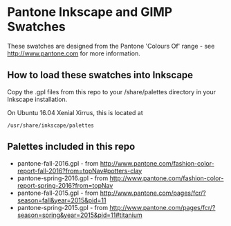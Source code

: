 # Pantone Inkscape and GIMP Swatches

These swatches are designed from the Pantone 'Colours Of' range - see http://www.pantone.com for more information.

## How to load these swatches into Inkscape

Copy the .gpl files from this repo to your /share/palettes directory in your Inkscape installation.

On Ubuntu 16.04 Xenial Xirrus, this is located at

```
/usr/share/inkscape/palettes
```

## Palettes included in this repo


* pantone-fall-2016.gpl - from http://www.pantone.com/fashion-color-report-fall-2016?from=topNav#potters-clay
* pantone-spring-2016.gpl - from http://www.pantone.com/fashion-color-report-spring-2016?from=topNav
* pantone-fall-2015.gpl - from http://www.pantone.com/pages/fcr/?season=fall&year=2015&pid=11
* pantone-spring-2015.gpl - from http://www.pantone.com/pages/fcr/?season=spring&year=2015&pid=11#titanium
